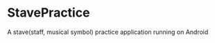 StavePractice
=============

A stave(staff, musical symbol) practice application running on Android
